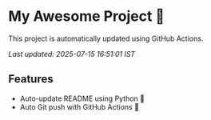 # My Awesome Project 🚀

This project is automatically updated using GitHub Actions.

_Last updated: 2025-07-15 16:51:01 IST_

## Features
- Auto-update README using Python 🐍
- Auto Git push with GitHub Actions 🤖
